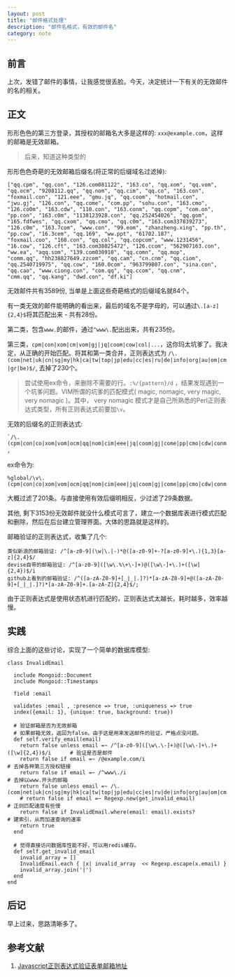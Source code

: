```yaml
---
layout: post
title: "邮件格式处理"
description: "邮件名格式，有效的邮件名"
category: note
---
```


## 前言

上次，发错了邮件的事情，让我感觉很丢脸。今天，决定统计一下有关的无效邮件的名的相关。

## 正文

形形色色的第三方登录，其授权的邮箱名大多是这样的: `xxx@example.com`，这样的邮箱是无效邮箱。

> 后来，知道这种类型的

形形色色奇葩的无效邮箱后缀名(将正常的后缀域名过滤掉): 

```
["qq.cpm", "qq.con", "126.com081122", "163.co", "qq.xom", "qq.vom", "qq.ocm", "9208112.qq", "qq.nom", "qq.cim", "qq.co", "163.con", "foxmail.con", "121.eee", "gmu.jq", "qq.coom", "hotmail.con", 
"jwu.gj", "126.con", "qq.come", "com.pp", "sohu.con", "163.cmo", "126.co0m", "163.cdw", "110.con", "163.conm", "qq.copm", "com.on", "pp.con", "163.c0m", "1138123928.con", "qq.252454026", "qq.gom",
"165.fdfwes", "qq.cxom", "qq.cmo", "qq.c0m", "163.com337839273", "126.c0m", "163.7com", "www.con", "99.eom", "zhanzheng.xing", "pp.th", "pp.cow", "16.3cem", "qq.169", "ww.ppt", "61702.187", 
"foxmail.coo", "168.con", "qq.col", "qq.copcom", "www.1231456", "16.cow", "126.cft", "163.com38025472", "126.ccom", "562907163.con", "ww.ea", "aqq.som", "139.com030910", "qq.comn", "qq.mop", 
"comm.qq", "hh238827649.zzcom", "qq.cam", "cn.cnm", "qq.ciom", "qq.2540719975", "qq.cow", "160.0com", "963799807.con", "sina.con", "qq.cao", "www.ciong.con", "com.qq", "qq.ccom", "qq.cnm", 
"cmm.qq", "qq.kang", "dwd.con", "df.ki"] 
```

无效邮件共有3589份, 当单是上面这些奇葩格式的后缀域名就84个。

有一类无效的邮件能明确的看出来，最后的域名不是字母的，可以通过`\.[a-z]{2,4}$`将其匹配出来 - 共有28份。

第二类，包含`www.`的邮件，通过`^www\.`配出出来，共有235份。

第三类，`cpm|con|xom|cm|vom|gj|jq|coom|cow|col|...`，这你玛太坑爹了。我决定，从正确的开始匹配。将其和第一类合并，正则表达式为
`/\.(com|net|uk|cn|sg|my|hk|ca|tw|top|jp|edu|cc|es|ru|de|info|org|au|om|cm|gr|be)$/`, 去掉了230个。

> 尝试使用ex命令，来删除不需要的行。`:%/{pattern}/d` ，结果发现遇到一个坑爹问题。VIM所谓的坑爹的匹配模式( magic, nomagic, very magic, very nomagic )。其中，
> very nomagic 模式才是自己所熟悉的Perl正则表达式类型，所有正则表达式前要加`\v`。

无效的后缀名的正则表达式: 

    `/\.(cpm|con|co|xom|vom|ocm|qq|nom|cim|eee|jq|coom|gj|come|pp|cmo|cdw|conm|copm|on|gom|cxom|eom|xing|th|cow|ppt|coo|col|cft|ccom|ea|som|comn|mop|cam|cnm|ciom|cao|kang|ki)$` ，

ex命令为: 

    %global/\v\.(cpm|con|co|xom|vom|ocm|qq|nom|cim|eee|jq|coom|gj|come|pp|cmo|cdw|conm|copm|on|gom|cxom|eom|xing|th|cow|ppt|coo|col|cft|ccom|ea|som|comn|mop|cam|cnm|ciom|cao|kang|ki)$/d

大概过滤了201条。与直接使用有效后缀明相反，少过滤了29条数据。

其他, 剩下3153份无效邮件就没什么模式可言了，建立一个数据库表进行模式匹配和删除，然后在后台建立管理界面。大体的思路就是这样的。

邮箱验证的正则表达式，收集了几个: 

```
类似新浪的邮箱验证: /^[a-z0-9](\w|\.|-)*@([a-z0-9]+-?[a-z0-9]+\.){1,3}[a-z]{2,4}$/
devise自带的邮箱验证: /^[a-z0-9]([\w\.%\+\-]+)@([\w\-]+\.)+([\w]{2,4})$/i
github上看到的邮箱验证: /^([a-zA-Z0-9]+[_|_|.]?)*[a-zA-Z0-9]+@([a-zA-Z0-9]+[_|_|.]?)*[a-zA-Z0-9]+.[a-zA-Z]{2,4}$/;
```

由于正则表达式是使用状态机进行匹配的，正则表达式太越长，耗时越多，效率越慢。

## 实践

综合上面的这些讨论，实现了一个简单的数据库模型: 

```
class InvalidEmail
  
  include Mongoid::Document
  include Mongoid::Timestamps

  field :email

  validates :email , :presence => true, :uniqueness => true
  index({email: 1}, {unique: true, background: true})

  # 验证邮箱是否为无效邮箱
  # 如果邮箱无效，返回为false。由于这是用来发送邮件的验证，严格点没问题。
  def self.verify_email(email)
    return false unless email =~ /^[a-z0-9]([\w\.\-]+)@([\w\-]+\.)+([\w]{2,4})$/i      # 验证是否是邮件
    return false if email =~ /@example.com/i                                           # 去掉各种第三方授权链接
    return false if email =~ /^www\./i                                                 # 去掉以www.开头的邮箱
    return false unless email =~ /\.(com|net|uk|cn|sg|my|hk|ca|tw|top|jp|edu|cc|es|ru|de|info|org|au|om|cm|gr|be)$/
    # return false if email =~ Regexp.new(get_invalid_email)                             # 正则匹配速度有些慢
    return false if InvalidEmail.where(email: email).exists?                           # 建索引，从而加速查询的速率
    return true
  end

  # 觉得直接访问数据库性能不好，可以用redis缓存。
  def self.get_invalid_email
    invalid_array = []
    InvalidEmail.each { |x| invalid_array  << Regexp.escape(x.email) }
    invalid_array.join('|')
  end
end
```

## 后记

早上过来，思路清晰多了。

## 参考文献

1. [Javascript正则表达式验证表单邮箱地址](http://www.tuicool.com/articles/AR3iqa)
